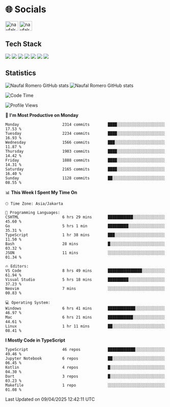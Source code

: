 <h1 align="">🌐 Socials</h1>
<p align="left">
<a href="https://linkedin.com/in/naufal-romero-putra-pratama-9ab816177/" target="blank"><img align="center" src="https://raw.githubusercontent.com/rahuldkjain/github-profile-readme-generator/master/src/images/icons/Social/linked-in-alt.svg" alt="naufalromero" height="30" width="40" /></a>
<a href="https://instagram.com/naufalromero" target="blank"><img align="center" src="https://raw.githubusercontent.com/rahuldkjain/github-profile-readme-generator/master/src/images/icons/Social/instagram.svg" alt="naufalromero" height="30" width="40" /></a>
</p>


<h2 align="">Tech Stack</h2>
<div align="">
  <img src="https://img.shields.io/badge/next.js-000000?style=for-the-badge&logo=nextdotjs&logoColor=white"/>
 <img src="https://img.shields.io/badge/typescript-%23007ACC.svg?style=for-the-badge&logo=typescript&logoColor=white"/>
 <img src="https://img.shields.io/badge/react-%2320232a.svg?style=for-the-badge&logo=react&logoColor=%2361DAFB"/>
 <img src="https://img.shields.io/badge/tailwindcss-%2338B2AC.svg?style=for-the-badge&logo=tailwind-css&logoColor=white"/>
 <img src="https://img.shields.io/badge/Prisma-3982CE?style=for-the-badge&logo=Prisma&logoColor=white"/>
 <img src="https://img.shields.io/badge/javascript-%23323330.svg?style=for-the-badge&logo=javascript&logoColor=%23F7DF1E"/>
 <img src="https://img.shields.io/badge/java-%23ED8B00.svg?style=for-the-badge&logo=openjdk&logoColor=white"/>
</div>


<h2 align="">Statistics</h2>
<div align="">
<img src="https://github-readme-stats-xi-nine-74.vercel.app/api?username=romves&show_icons=true&theme=tokyonight&include_all_commits=true&count_private=true" alt="Naufal Romero GitHub stats"/>
<img src="https://github-readme-stats-xi-nine-74.vercel.app/api/top-langs/?username=romves&theme=tokyonight&hide_border=false&include_all_commits=true&count_private=true&layout=compact" alt="Naufal Romero GitHub stats"/>
</div>

<!--START_SECTION:waka-->
![Code Time](http://img.shields.io/badge/Code%20Time-2%2C264%20hrs%202%20mins-blue)

![Profile Views](http://img.shields.io/badge/Profile%20Views-0-blue)

📅 **I'm Most Productive on Monday** 

```text
Monday                   2314 commits        ████░░░░░░░░░░░░░░░░░░░░░   17.53 % 
Tuesday                  2234 commits        ████░░░░░░░░░░░░░░░░░░░░░   16.93 % 
Wednesday                1566 commits        ███░░░░░░░░░░░░░░░░░░░░░░   11.87 % 
Thursday                 1903 commits        ████░░░░░░░░░░░░░░░░░░░░░   14.42 % 
Friday                   1888 commits        ████░░░░░░░░░░░░░░░░░░░░░   14.31 % 
Saturday                 2165 commits        ████░░░░░░░░░░░░░░░░░░░░░   16.40 % 
Sunday                   1128 commits        ██░░░░░░░░░░░░░░░░░░░░░░░   08.55 % 
```


📊 **This Week I Spent My Time On** 

```text
🕑︎ Time Zone: Asia/Jakarta

💬 Programming Languages: 
CSHTML                   6 hrs 29 mins       ███████████░░░░░░░░░░░░░░   45.60 % 
Go                       5 hrs 1 min         █████████░░░░░░░░░░░░░░░░   35.31 % 
TypeScript               1 hr 38 mins        ███░░░░░░░░░░░░░░░░░░░░░░   11.50 % 
Bash                     28 mins             █░░░░░░░░░░░░░░░░░░░░░░░░   03.32 % 
JSON                     11 mins             ░░░░░░░░░░░░░░░░░░░░░░░░░   01.34 % 

🔥 Editors: 
VS Code                  8 hrs 49 mins       ███████████████░░░░░░░░░░   61.94 % 
Visual Studio            5 hrs 18 mins       █████████░░░░░░░░░░░░░░░░   37.23 % 
Neovim                   7 mins              ░░░░░░░░░░░░░░░░░░░░░░░░░   00.83 % 

💻 Operating System: 
Windows                  6 hrs 41 mins       ████████████░░░░░░░░░░░░░   46.97 % 
Mac                      6 hrs 21 mins       ███████████░░░░░░░░░░░░░░   44.61 % 
Linux                    1 hr 11 mins        ██░░░░░░░░░░░░░░░░░░░░░░░   08.41 % 
```

**I Mostly Code in TypeScript** 

```text
TypeScript               46 repos            ████████████░░░░░░░░░░░░░   49.46 % 
Jupyter Notebook         6 repos             ██░░░░░░░░░░░░░░░░░░░░░░░   06.45 % 
Kotlin                   4 repos             █░░░░░░░░░░░░░░░░░░░░░░░░   04.30 % 
Dart                     3 repos             █░░░░░░░░░░░░░░░░░░░░░░░░   03.23 % 
Makefile                 1 repo              ░░░░░░░░░░░░░░░░░░░░░░░░░   01.08 % 
```




 Last Updated on 09/04/2025 12:42:11 UTC
<!--END_SECTION:waka-->
